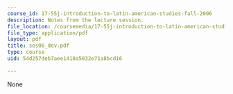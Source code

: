 ```yaml
---
course_id: 17-55j-introduction-to-latin-american-studies-fall-2006
description: Notes from the lecture session.
file_location: /coursemedia/17-55j-introduction-to-latin-american-studies-fall-2006/54d257deb7aee1410a5032e71a8bcd16_ses06_dev.pdf
file_type: application/pdf
layout: pdf
title: ses06_dev.pdf
type: course
uid: 54d257deb7aee1410a5032e71a8bcd16

---
```

None